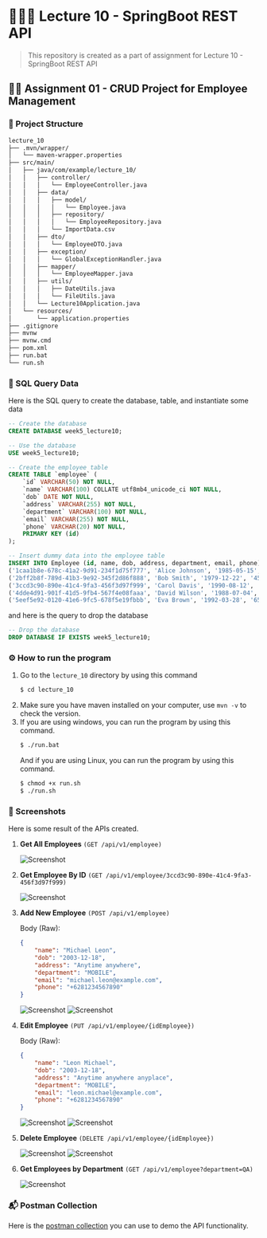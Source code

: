 # 👨🏻‍🏫 Lecture 10 - SpringBoot REST API
> This repository is created as a part of assignment for Lecture 10 - SpringBoot REST API

## ✍🏼 Assignment 01 - CRUD Project for Employee Management
### 🌳 Project Structure
```bash
lecture_10
├── .mvn/wrapper/
│   └── maven-wrapper.properties
├── src/main/
│   ├── java/com/example/lecture_10/
│   │   ├── controller/
│   │   │   └── EmployeeController.java
│   │   ├── data/
│   │   │   ├── model/
│   │   │   │   └── Employee.java
│   │   │   ├── repository/
│   │   │   │   └── EmployeeRepository.java
│   │   │   └── ImportData.csv
│   │   ├── dto/
│   │   │   └── EmployeeDTO.java
│   │   ├── exception/
│   │   │   └── GlobalExceptionHandler.java
│   │   ├── mapper/
│   │   │   └── EmployeeMapper.java
│   │   ├── utils/
│   │   │   ├── DateUtils.java
│   │   │   └── FileUtils.java
│   │   └── Lecture10Application.java
│   └── resources/
│       └── application.properties
├── .gitignore
├── mvnw
├── mvnw.cmd
├── pom.xml
├── run.bat
└── run.sh
```

### 🧩 SQL Query Data
Here is the SQL query to create the database, table, and instantiate some data
```sql
-- Create the database
CREATE DATABASE week5_lecture10;

-- Use the database
USE week5_lecture10;

-- Create the employee table
CREATE TABLE `employee` (
    `id` VARCHAR(50) NOT NULL,
    `name` VARCHAR(100) COLLATE utf8mb4_unicode_ci NOT NULL,
    `dob` DATE NOT NULL,
    `address` VARCHAR(255) NOT NULL,
    `department` VARCHAR(100) NOT NULL,
    `email` VARCHAR(255) NOT NULL,
    `phone` VARCHAR(20) NOT NULL,
    PRIMARY KEY (id)
);

-- Insert dummy data into the employee table
INSERT INTO Employee (id, name, dob, address, department, email, phone) VALUES
('1caa1b8e-678c-41a2-9d91-234f1d75f777', 'Alice Johnson', '1985-05-15', '123 Elm Street, Springfield', 'WEB', 'alice@example.com', '+6281234567890'),
('2bff2b8f-789d-41b3-9e92-345f2d86f888', 'Bob Smith', '1979-12-22', '456 Oak Avenue, Springfield', 'SYSTEM', 'bob@example.com', '+6281234567890'),
('3ccd3c90-890e-41c4-9fa3-456f3d97f999', 'Carol Davis', '1990-08-12', '789 Pine Road, Springfield', 'MOBILE', 'carol@example.com', '+6281234567890'),
('4dde4d91-901f-41d5-9fb4-567f4e08faaa', 'David Wilson', '1988-07-04', '321 Maple Street, Springfield', 'QA', 'david@example.com', '+6281234567890'),
('5eef5e92-0120-41e6-9fc5-678f5e19fbbb', 'Eva Brown', '1992-03-28', '654 Birch Lane, Springfield', 'ADMIN', 'eva@example.com', '+6281234567890');
```

and here is the query to drop the database
```sql
-- Drop the database
DROP DATABASE IF EXISTS week5_lecture10;
```

### ⚙️ How to run the program
1. Go to the `lecture_10` directory by using this command
    ```bash
    $ cd lecture_10
    ```
2. Make sure you have maven installed on your computer, use `mvn -v` to check the version.
3. If you are using windows, you can run the program by using this command.
    ```bash
    $ ./run.bat
    ```
    And if you are using Linux, you can run the program by using this command.
    ```bash
    $ chmod +x run.sh
    $ ./run.sh
    ```

### 📸 Screenshots
Here is some result of the APIs created.
1. **Get All Employees** 
    `(GET /api/v1/employee)`

    ![Screenshot](img/api1.png)
2. **Get Employee By ID**
    `(GET /api/v1/employee/3ccd3c90-890e-41c4-9fa3-456f3d97f999)`

    ![Screenshot](img/api2.png)
3. **Add New Employee**
    `(POST /api/v1/employee)`
    
    Body (Raw):
    ```json
    {
        "name": "Michael Leon",
        "dob": "2003-12-18",
        "address": "Anytime anywhere",
        "department": "MOBILE",
        "email": "michael.leon@example.com",
        "phone": "+6281234567890"
    }
    ```

    ![Screenshot](img/api3.png)
    ![Screenshot](img/api32.png)
4. **Edit Employee**
    `(PUT /api/v1/employee/{idEmployee})`
    
    Body (Raw):
    ```json
    {
        "name": "Leon Michael",
        "dob": "2003-12-18",
        "address": "Anytime anywhere anyplace",
        "department": "MOBILE",
        "email": "leon.michael@example.com",
        "phone": "+6281234567890"
    }
    ```

    ![Screenshot](img/api4.png)
    ![Screenshot](img/api42.png)
5. **Delete Employee**
    `(DELETE /api/v1/employee/{idEmployee})`

    ![Screenshot](img/api5.png)
    ![Screenshot](img/api52.png)
6. **Get Employees by Department**
    `(GET /api/v1/employee?department=QA)`

    ![Screenshot](img/api6.png)

### 📬 Postman Collection
Here is the [postman collection](/Week%2005/Lecture%2010/Assignment%2001/Lecture%2010%20-%20Assignment%2001.postman_collection.json) you can use to demo the API functionality.